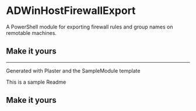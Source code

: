 # ADWinHostFirewallExport

A PowerShell module for exporting firewall rules and group names on remotable machines.

## Make it yours

---
Generated with Plaster and the SampleModule template


This is a sample Readme

## Make it yours
